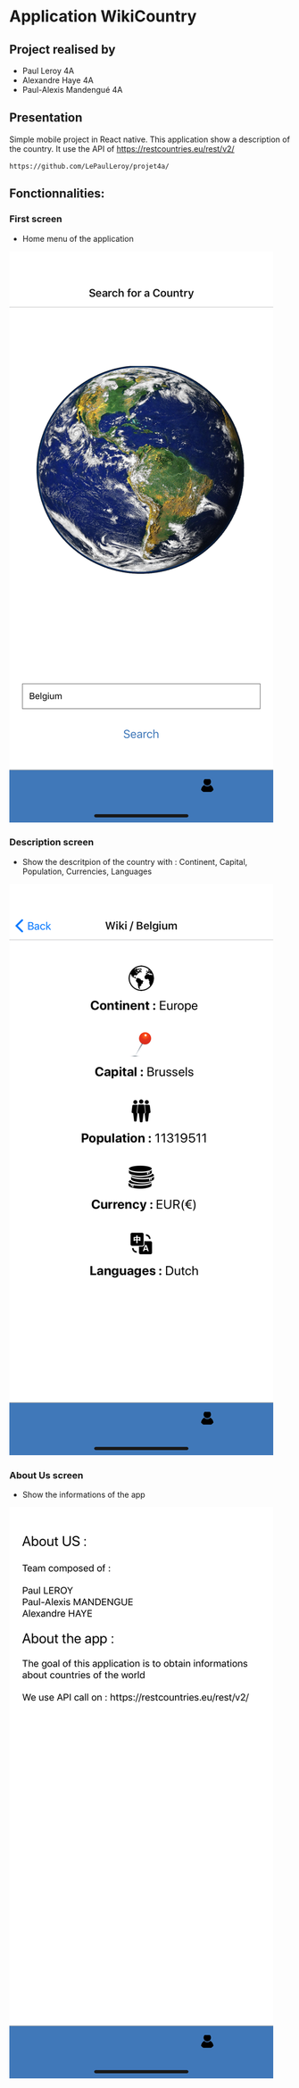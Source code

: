 # Application WikiCountry

## Project realised by 

- Paul Leroy 4A
- Alexandre Haye 4A
- Paul-Alexis Mandengué 4A

## Presentation

Simple mobile project in React native.
This application show a description of the country. It use the API of https://restcountries.eu/rest/v2/

````
https://github.com/LePaulLeroy/projet4a/
````

## Fonctionnalities: 

### First screen 

- Home menu of the application

<img src="screen1.png" alt="Home">

### Description screen  

- Show the descritpion of the country with : Continent, Capital, Population, Currencies, Languages

<img src="screen2.png" alt="Search">   

### About Us screen 

- Show the informations of the app

<img src="screen3.png" alt="About US"> 

